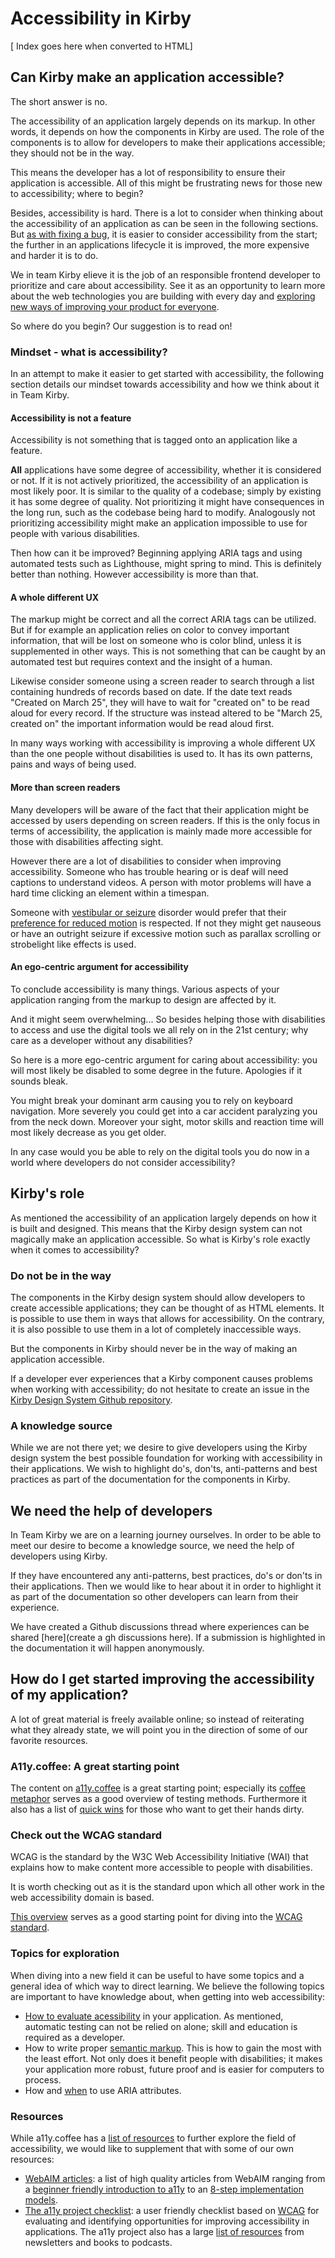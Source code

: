 # Accessibility in Kirby

[ Index goes here when converted to HTML]

## Can Kirby make an application accessible?

The short answer is no.

The accessibility of an application largely depends on its markup. In other words, it depends on how the components in Kirby are used. The role of the components is to allow for developers to make their applications accessible; they should not be in the way.

This means the developer has a lot of responsibility to ensure their application is accessible. All of this might be frustrating news for those new to accessibility; where to begin?

Besides, accessibility is hard. There is a lot to consider when thinking about the accessibility of an application as can be seen in the following sections. But [as with fixing a bug](https://assets.deepsource.io/032e723/images/blog/cost-of-fixing-bugs/chart.jpg), it is easier to consider accessibility from the start; the further in an applications lifecycle it is improved, the more expensive and harder it is to do.

We in team Kirby elieve it is the job of an responsible frontend developer to prioritize and care about accessibility. See it as an opportunity to learn more about the web technologies you are building with every day and [exploring new ways of improving your product for everyone](https://uxdesign.cc/the-unseen-benefits-of-accessibility-ef259202b638).

So where do you begin? Our suggestion is to read on!

### Mindset - what is accessibility?

In an attempt to make it easier to get started with accessibility, the following section details our mindset towards accessibility and how we think about it in Team Kirby.

#### Accessibility is not a feature

Accessibility is not something that is tagged onto an application like a feature.

**All** applications have some degree of accessibility, whether it is considered or not. If it is not actively prioritized, the accessibility of an application is most likely poor. It is similar to the quality of a codebase; simply by existing it has some degree of quality. Not prioritizing it might have consequences in the long run, such as the codebase being hard to modify. Analogously not prioritizing accessibility might make an application impossible to use for people with various disabilities.

Then how can it be improved? Beginning applying ARIA tags and using automated tests such as Lighthouse, might spring to mind. This is definitely better than nothing. However accessibility is more than that.

#### A whole different UX

The markup might be correct and all the correct ARIA tags can be utilized. But if for example an application relies on color to convey important information, that will be lost on someone who is color blind, unless it is supplemented in other ways. This is not something that can be caught by an automated test but requires context and the insight of a human.

Likewise consider someone using a screen reader to search through a list containing hundreds of records based on date. If the date text reads "Created on March 25", they will have to wait for "created on" to be read aloud for every record. If the structure was instead altered to be "March 25, created on" the important information would be read aloud first.

In many ways working with accessibility is improving a whole different UX than the one people without disabilities is used to. It has its own patterns, pains and ways of being used.

#### More than screen readers

Many developers will be aware of the fact that their application might be accessed by users depending on screen readers. If this is the only focus in terms of accessibility, the application is mainly made more accessible for those with disabilities affecting sight.

However there are a lot of disabilities to consider when improving accessibility. Someone who has trouble hearing or is deaf will need captions to understand videos. A person with motor problems will have a hard time clicking an element within a timespan.

Someone with [vestibular or seizure](https://webaim.org/articles/seizure/) disorder would prefer that their [preference for reduced motion](https://web.dev/prefers-reduced-motion/) is respected. If not they might get nauseous or have an outright seizure if excessive motion such as parallax scrolling or strobelight like effects is used.

#### An ego-centric argument for accessibility

To conclude accessibility is many things. Various aspects of your application ranging from the markup to design are affected by it.

And it might seem overwhelming... So besides helping those with disabilities to access and use the digital tools we all rely on in the 21st century; why care as a developer without any disabilities?

So here is a more ego-centric argument for caring about accessibility: you will most likely be disabled to some degree in the future. Apologies if it sounds bleak.

You might break your dominant arm causing you to rely on keyboard navigation. More severely you could get into a car accident paralyzing you from the neck down. Moreover your sight, motor skills and reaction time will most likely decrease as you get older.

In any case would you be able to rely on the digital tools you do now in a world where developers do not consider accessibility?

## Kirby's role

As mentioned the accessibility of an application largely depends on how it is built and designed. This means that the Kirby design system can not magically make an application accessible. So what is Kirby's role exactly when it comes to accessibility?

### Do not be in the way

The components in the Kirby design system should allow developers to create accessible applications; they can be thought of as HTML elements. It is possible to use them in ways that allows for accessibility. On the contrary, it is also possible to use them in a lot of completely inaccessible ways.

But the components in Kirby should never be in the way of making an application accessible.

If a developer ever experiences that a Kirby component causes problems when working with accessibility; do not hesitate to create an issue in the [Kirby Design System Github repository](https://github.com/kirbydesign/designsystem/issues/new/choose).

### A knowledge source

While we are not there yet; we desire to give developers using the Kirby design system the best possible foundation for working with accessibility in their applications. We wish to highlight do's, don'ts, anti-patterns and best practices as part of the documentation for the components in Kirby.

## We need the help of developers

In Team Kirby we are on a learning journey ourselves. In order to be able to meet our desire to become a knowledge source, we need the help of developers using Kirby.

If they have encountered any anti-patterns, best practices, do's or don'ts in their applications. Then we would like to hear about it in order to highlight it as part of the documentation so other developers can learn from their experience.

We have created a Github discussions thread where experiences can be shared [here](create a gh discussions here). If a submission is highlighted in the documentation it will happen anonymously.

## How do I get started improving the accessibility of my application?

A lot of great material is freely available online; so instead of reiterating what they already state, we will point you in the direction of some of our favorite resources.

### A11y.coffee: A great starting point

The content on [a11y.coffee](https://a11y.coffee) is a great starting point; especially its [coffee metaphor](https://a11y.coffee/a11y-testing-making-coffee/) serves as a good overview of testing methods. Furthermore it also has a list of [quick wins](https://a11y.coffee/quick-wins/) for those who want to get their hands dirty.

### Check out the WCAG standard

WCAG is the standard by the W3C Web Accessibility Initiative (WAI) that explains how to make content more accessible to people with disabilities.

It is worth checking out as it is the standard upon which all other work in the web accessibility domain is based.

[This overview](https://www.w3.org/WAI/standards-guidelines/wcag/) serves as a good starting point for diving into the [WCAG standard](https://www.w3.org/TR/WCAG21/).

### Topics for exploration

When diving into a new field it can be useful to have some topics and a general idea of which way to direct learning. We believe the following topics are important to have knowledge about, when getting into web accessibility:

- [How to evaluate acessibility](https://a11y.coffee/start-testing/) in your application. As mentioned, automatic testing can not be relied on alone; skill and education is required as a developer.
- How to write proper [semantic markup](https://jerryjones.dev/2020/04/20/the-importance-of-html/). This is how to gain the most with the least effort. Not only does it benefit people with disabilities; it makes your application more robust, future proof and is easier for computers to process.
- How and [when](https://gomakethings.com/when-should-you-use-aria/) to use ARIA attributes.

### Resources

While a11y.coffee has a [list of resources](https://a11y.coffee/dig-in/) to further explore the field of accessibility, we would like to supplement that with some of our own resources:

- [WebAIM articles](https://webaim.org/articles/): a list of high quality articles from WebAIM ranging from a [beginner friendly introduction to a11y](https://webaim.org/intro/) to an [8-step implementation models](https://webaim.org/articles/implementation/).
- [The a11y project checklist](https://www.a11yproject.com/checklist/): a user friendly checklist based on [WCAG](https://www.w3.org/WAI/standards-guidelines/wcag/) for evaluating and identifying opportunities for improving accessibility in applications. The a11y project also has a large [list of resources](https://www.a11yproject.com/resources/) from newsletters and books to podcasts.
